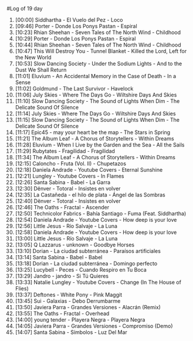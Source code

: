 #Log of 19 day

1. [00:00] Siddhartha - El Vuelo del Pez - Loco
1. [09:46] Porter - Donde Los Ponys Pastan - Espiral
1. [10:23] Rhian Sheehan - Seven Tales of The North Wind - Childhood
1. [10:29] Porter - Donde Los Ponys Pastan - Espiral
1. [10:44] Rhian Sheehan - Seven Tales of The North Wind - Childhood
1. [10:47] This Will Destroy You - Tunnel Blanket - Killed the Lord, Left for the New World
1. [10:53] Slow Dancing Society - Under the Sodium Lights - And to the Dust We Shall Return
1. [11:01] Eluvium - An Accidental Memory in the Case of Death - In a Sense
1. [11:02] Goldmund - The Last Survivor - Havelock
1. [11:06] July Skies - Where The Days Go - Wiltshire Days And Skies
1. [11:10] Slow Dancing Society - The Sound of Lights When Dim - The Delicate Sound Of Silence
1. [11:14] July Skies - Where The Days Go - Wiltshire Days And Skies
1. [11:15] Slow Dancing Society - The Sound of Lights When Dim - The Delicate Sound Of Silence
1. [11:17] Epic45 - may your heart be the map - The Stars in Spring
1. [11:21] The Album Leaf - A Chorus of Storytellers - Within Dreams
1. [11:28] Eluvium - When I Live by the Garden and the Sea - All the Sails
1. [11:29] Rubytates - Fragilidad - Fragilidad
1. [11:34] The Album Leaf - A Chorus of Storytellers - Within Dreams
1. [12:15] Caloncho - Fruta (Vol. II) - Chupetazos
1. [12:18] Daniela Andrade - Youtube Covers - Eternal Sunshine
1. [12:21] Lungley - Youtube Covers - In Flames
1. [12:26] Santa Sabina - Babel - La Garra
1. [12:30] Dënver - Totoral - Insistes en volver
1. [12:35] La Castañeda - el hilo de plata - Ángel de las Sombras
1. [12:40] Dënver - Totoral - Insistes en volver
1. [12:46] The Oaths - Fractal - Ascender
1. [12:50] Technicolor Fabrics - Bahía Santiago - Fuma (Feat. Siddhartha)
1. [12:54] Daniela Andrade - Youtube Covers - How deep is your love
1. [12:56] Little Jesus - Río Salvaje - La Luna
1. [12:58] Daniela Andrade - Youtube Covers - How deep is your love
1. [13:00] Little Jesus - Río Salvaje - La Luna
1. [13:05] Q Lazzarus - unknown - Goodbye Horses
1. [13:10] Dorian - La ciudad subterránea - Paraísos artificiales
1. [13:14] Santa Sabina - Babel - Babel
1. [13:18] Dorian - La ciudad subterránea - Domingo perfecto
1. [13:25] Lucybell - Peces - Cuando Respiro en Tu Boca
1. [13:29] Jandro - jandro - Si Tú Quieres
1. [13:33] Natalie Lungley - Youtube Covers - Change (In The House of Flies)
1. [13:37] Deftones - White Pony - Pink Maggit
1. [13:45] Sui - Galaxias - Debo Derrumbarme
1. [13:50] Javiera Parra - Grandes Versiones - Alacrán (Remix)
1. [13:55] The Oaths - Fractal - Overhead
1. [14:00] young tender - Playera Negra - Playera Negra
1. [14:05] Javiera Parra - Grandes Versiones - Compromiso (Demo)
1. [14:07] Santa Sabina - Símbolos - Luz Del Mar
